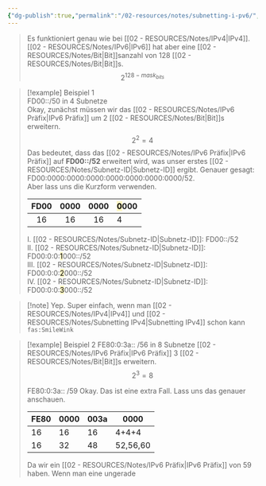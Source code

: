```yaml
---
{"dg-publish":true,"permalink":"/02-resources/notes/subnetting-i-pv6/","tags":["netzwerk/subnetting","netzwerk/ip/ipv6"],"noteIcon":"","updated":"2024-07-31T06:18:29.789+02:00"}
---
```


>Es funktioniert genau wie bei [[02 - RESOURCES/Notes/IPv4\|IPv4]]. [[02 - RESOURCES/Notes/IPv6\|IPv6]] hat aber eine [[02 - RESOURCES/Notes/Bit\|Bit]]sanzahl von 128 [[02 - RESOURCES/Notes/Bit\|Bit]]s.
>$$2^{128-mask_{bits}}$$


>[!example] Beispiel 1  
>FD00::/50 in 4 Subnetze  
>Okay, zunächst müssen wir das [[02 - RESOURCES/Notes/IPv6 Präfix\|IPv6 Präfix]] um 2 [[02 - RESOURCES/Notes/Bit\|Bit]]s erweitern.  
>$$2^{2}=4$$
>Das bedeutet, dass das [[02 - RESOURCES/Notes/IPv6 Präfix\|IPv6 Präfix]] auf **FD00::/52** erweitert wird, was unser erstes [[02 - RESOURCES/Notes/Subnetz-ID\|Subnetz-ID]] ergibt. Genauer gesagt: FD00:0000:0000:0000:0000:0000:0000:0000/52.  
>Aber lass uns die Kurzform verwenden. 
> 
>| FD00 | 0000 | 0000 | <mark style="background: #FFF3A3A6;">0</mark>000  |
>| :----: | :----: | :----: | ----- |
>| 16   | 16   | 16   | 4 |
>
>I. [[02 - RESOURCES/Notes/Subnetz-ID\|Subnetz-ID]]: FD00::/52  
>II. [[02 - RESOURCES/Notes/Subnetz-ID\|Subnetz-ID]]: FD00:0:0:<mark style="background: #FFF3A3A6;">1</mark>000::/52  
>III. [[02 - RESOURCES/Notes/Subnetz-ID\|Subnetz-ID]]: FD00:0:0:<mark style="background: #FFF3A3A6;">2</mark>000::/52  
>IV. [[02 - RESOURCES/Notes/Subnetz-ID\|Subnetz-ID]]: FD00:0:0:<mark style="background: #FFF3A3A6;">3</mark>000::/52


>[!note] Yep. Super einfach, wenn man [[02 - RESOURCES/Notes/IPv4\|IPv4]] und [[02 - RESOURCES/Notes/Subnetting IPv4\|Subnetting IPv4]] schon kann `fas:SmileWink`

>[!example] Beispiel 2
>FE80:0:3a:: /56 in 8 Subnetze
>[[02 - RESOURCES/Notes/IPv6 Präfix\|IPv6 Präfix]] 3 [[02 - RESOURCES/Notes/Bit\|Bit]]s erweitern.
>$$2^{3}=8$$
>
>FE80:0:3a:: /59
>Okay. Das ist eine extra Fall. Lass uns das genauer anschauen.
>
>
>| FE80 | 0000 | 003a | 0000  |
>| ---- | ---- | ---- | ----- |
>| 16   | 16   | 16   | 4+4+4 |
>| 16   | 32   | 48   | 52,56,60 |
>
>Da wir ein [[02 - RESOURCES/Notes/IPv6 Präfix\|IPv6 Präfix]] von 59 haben. Wenn man eine ungerade 


